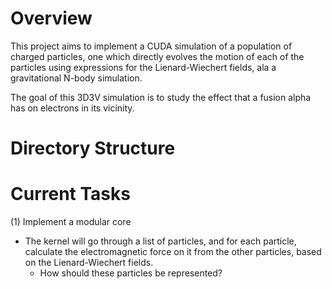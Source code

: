 # Overview
This project aims to implement a CUDA simulation of a population of charged particles, one which directly evolves the motion of each of the particles using expressions for the Lienard-Wiechert fields, ala a gravitational N-body simulation.  

The goal of this 3D3V simulation is to study the effect that a fusion alpha has on electrons in its vicinity. 

# Directory Structure


# Current Tasks
(1) Implement a modular core
- The kernel will go through a list of particles, and for each particle, calculate the electromagnetic force on it from the other particles, based on the Lienard-Wiechert fields. 
    - How should these particles be represented?